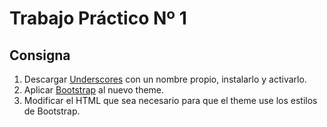 # Trabajo Práctico Nº 1

## Consigna

1. Descargar [Underscores](http://underscores.me/) con un nombre propio, instalarlo y activarlo.
2. Aplicar [Bootstrap](http://getbootstrap.com/) al nuevo theme.
3. Modificar el HTML que sea necesario para que el theme use los estilos de Bootstrap.

